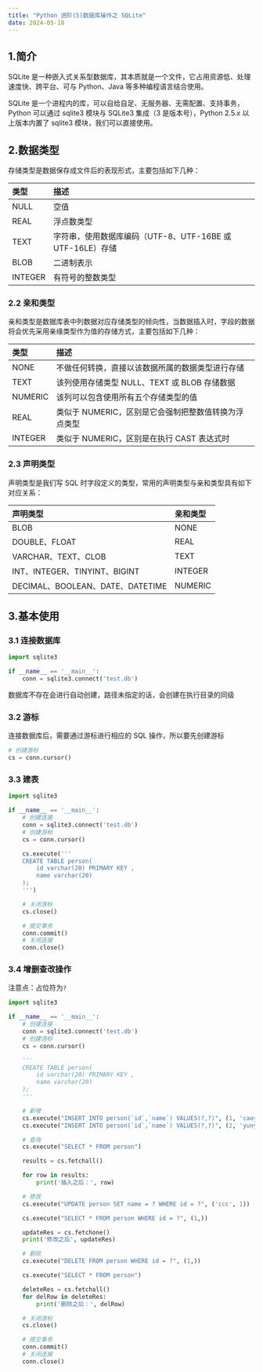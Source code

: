 ```yaml
---
title: "Python 进阶(5)数据库操作之 SQLite"
date: 2024-05-18
---
```

## 1.简介

SQLite 是一种嵌入式关系型数据库，其本质就是一个文件，它占用资源低、处理速度快、跨平台、可与 Python、Java 等多种编程语言结合使用。

SQLite 是一个进程内的库，可以自给自足、无服务器、无需配置、支持事务，Python 可以通过 sqlite3 模块与 SQLite3 集成（3 是版本号），Python 2.5.x 以上版本内置了 sqlite3 模块，我们可以直接使用。



## 2.数据类型

存储类型是数据保存成文件后的表现形式，主要包括如下几种：

| 类型    | 描述                                                      |
| :------ | :-------------------------------------------------------- |
| NULL    | 空值                                                      |
| REAL    | 浮点数类型                                                |
| TEXT    | 字符串，使用数据库编码（UTF-8、UTF-16BE 或 UTF-16LE）存储 |
| BLOB    | 二进制表示                                                |
| INTEGER | 有符号的整数类型                                          |

### 2.2 亲和类型

亲和类型是数据库表中列数据对应存储类型的倾向性，当数据插入时，字段的数据将会优先采用亲缘类型作为值的存储方式，主要包括如下几种：

| 类型    | 描述                                                 |
| :------ | :--------------------------------------------------- |
| NONE    | 不做任何转换，直接以该数据所属的数据类型进行存储     |
| TEXT    | 该列使用存储类型 NULL、TEXT 或 BLOB 存储数据         |
| NUMERIC | 该列可以包含使用所有五个存储类型的值                 |
| REAL    | 类似于 NUMERIC，区别是它会强制把整数值转换为浮点类型 |
| INTEGER | 类似于 NUMERIC，区别是在执行 CAST 表达式时           |

### 2.3 声明类型

声明类型是我们写 SQL 时字段定义的类型，常用的声明类型与亲和类型具有如下对应关系：

| 声明类型                         | 亲和类型 |
| :------------------------------- | :------- |
| BLOB                             | NONE     |
| DOUBLE、FLOAT                    | REAL     |
| VARCHAR、TEXT、CLOB              | TEXT     |
| INT、INTEGER、TINYINT、BIGINT    | INTEGER  |
| DECIMAL、BOOLEAN、DATE、DATETIME | NUMERIC  |



## 3.基本使用

### 3.1 连接数据库

```python
import sqlite3

if __name__ == '__main__':
    conn = sqlite3.connect('test.db')
```

数据库不存在会进行自动创建，路径未指定的话，会创建在执行目录的同级

### 3.2 游标

连接数据库后，需要通过游标进行相应的 SQL 操作，所以要先创建游标

```python
# 创建游标
cs = conn.cursor()
```

### 3.3 建表

```python
import sqlite3

if __name__ == '__main__':
    # 创建连接
    conn = sqlite3.connect('test.db')
    # 创建游标
    cs = conn.cursor()

    cs.execute('''
    CREATE TABLE person(
        id varchar(20) PRIMARY KEY ,
        name varchar(20)
    );
    ''')

    # 关闭游标
    cs.close()

    # 提交事务
    conn.commit()
    # 关闭连接
    conn.close()
```

### 3.4 增删查改操作

注意点：占位符为`?`

```python
import sqlite3

if __name__ == '__main__':
    # 创建连接
    conn = sqlite3.connect('test.db')
    # 创建游标
    cs = conn.cursor()

    '''
    CREATE TABLE person(
        id varchar(20) PRIMARY KEY ,
        name varchar(20)
    );
    '''

    # 新增
    cs.execute("INSERT INTO person(`id`,`name`) VALUES(?,?)", (1, 'caoyunyou'))
    cs.execute("INSERT INTO person(`id`,`name`) VALUES(?,?)", (2, 'yunyoucao'))

    # 查询
    cs.execute("SELECT * FROM person")

    results = cs.fetchall()

    for row in results:
        print('插入之后：', row)

    # 修改
    cs.execute("UPDATE person SET name = ? WHERE id = ?", ('ccc', 1))

    cs.execute("SELECT * FROM person WHERE id = ?", (1,))

    updateRes = cs.fetchone()
    print('修改之后', updateRes)

    # 删除
    cs.execute("DELETE FROM person WHERE id = ?", (1,))

    cs.execute("SELECT * FROM person")

    deleteRes = cs.fetchall()
    for delRow in deleteRes:
        print('删除之后：', delRow)

    # 关闭游标
    cs.close()

    # 提交事务
    conn.commit()
    # 关闭连接
    conn.close()

```

